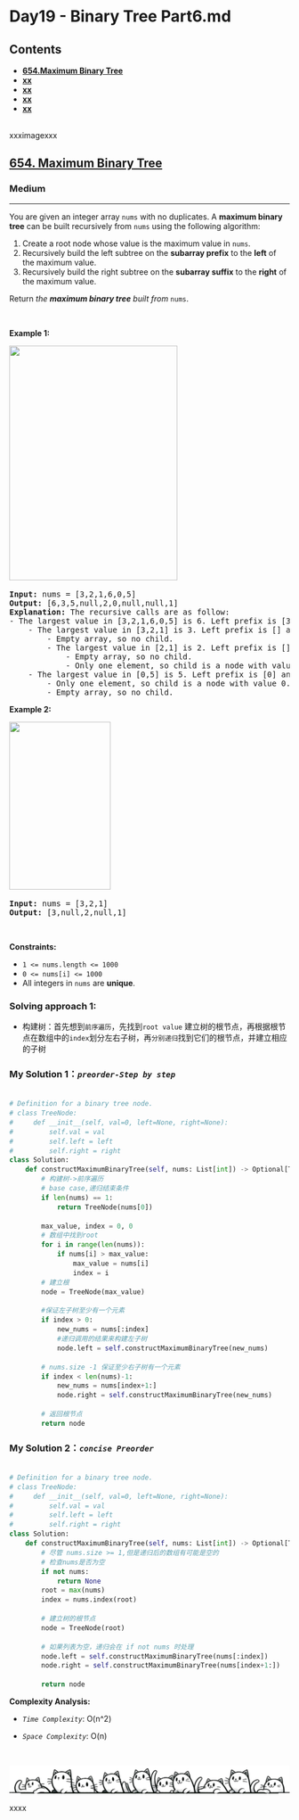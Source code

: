 # Day19 - Binary Tree Part6.md


## Contents
* **[654.Maximum Binary Tree](#654)**
* **[xx](#)**
* **[xx](#)**
* **[xx](#)**
* **[xx](#)**
<br>
xxximagexxx
<br>
<h2 id = '654'><a href="https://leetcode.com/problems/maximum-binary-tree">654. Maximum Binary Tree</a></h2><h3>Medium</h3><hr><p>You are given an integer array <code>nums</code> with no duplicates. A <strong>maximum binary tree</strong> can be built recursively from <code>nums</code> using the following algorithm:</p>

<ol>
	<li>Create a root node whose value is the maximum value in <code>nums</code>.</li>
	<li>Recursively build the left subtree on the <strong>subarray prefix</strong> to the <strong>left</strong> of the maximum value.</li>
	<li>Recursively build the right subtree on the <strong>subarray suffix</strong> to the <strong>right</strong> of the maximum value.</li>
</ol>

<p>Return <em>the <strong>maximum binary tree</strong> built from </em><code>nums</code>.</p>

<p>&nbsp;</p>
<p><strong class="example">Example 1:</strong></p>
<img alt="" src="https://assets.leetcode.com/uploads/2020/12/24/tree1.jpg" style="width: 302px; height: 421px;" />
<pre>
<strong>Input:</strong> nums = [3,2,1,6,0,5]
<strong>Output:</strong> [6,3,5,null,2,0,null,null,1]
<strong>Explanation:</strong> The recursive calls are as follow:
- The largest value in [3,2,1,6,0,5] is 6. Left prefix is [3,2,1] and right suffix is [0,5].
    - The largest value in [3,2,1] is 3. Left prefix is [] and right suffix is [2,1].
        - Empty array, so no child.
        - The largest value in [2,1] is 2. Left prefix is [] and right suffix is [1].
            - Empty array, so no child.
            - Only one element, so child is a node with value 1.
    - The largest value in [0,5] is 5. Left prefix is [0] and right suffix is [].
        - Only one element, so child is a node with value 0.
        - Empty array, so no child.
</pre>

<p><strong class="example">Example 2:</strong></p>
<img alt="" src="https://assets.leetcode.com/uploads/2020/12/24/tree2.jpg" style="width: 182px; height: 301px;" />
<pre>
<strong>Input:</strong> nums = [3,2,1]
<strong>Output:</strong> [3,null,2,null,1]
</pre>

<p>&nbsp;</p>
<p><strong>Constraints:</strong></p>

<ul>
	<li><code>1 &lt;= nums.length &lt;= 1000</code></li>
	<li><code>0 &lt;= nums[i] &lt;= 1000</code></li>
	<li>All integers in <code>nums</code> are <strong>unique</strong>.</li>
</ul>

### Solving approach 1:

- 构建树：首先想到`前序遍历`，先找到`root value` 建立树的根节点，再根据根节点在数组中的`index`划分左右子树，再`分别递归`找到它们的根节点，并建立相应的子树


### My Solution 1：_`preorder-Step by step`_  

  
```python

# Definition for a binary tree node.
# class TreeNode:
#     def __init__(self, val=0, left=None, right=None):
#         self.val = val
#         self.left = left
#         self.right = right
class Solution:
    def constructMaximumBinaryTree(self, nums: List[int]) -> Optional[TreeNode]:
        # 构建树->前序遍历
        # base case,递归结束条件
        if len(nums) == 1:
            return TreeNode(nums[0])

        max_value, index = 0, 0
        # 数组中找到root
        for i in range(len(nums)):
            if nums[i] > max_value:
                max_value = nums[i]
                index = i
        # 建立根
        node = TreeNode(max_value)
        
        #保证左子树至少有一个元素
        if index > 0:
            new_nums = nums[:index]
            #递归调用的结果来构建左子树
            node.left = self.constructMaximumBinaryTree(new_nums)
        
        # nums.size -1 保证至少右子树有一个元素
        if index < len(nums)-1:
            new_nums = nums[index+1:]
            node.right = self.constructMaximumBinaryTree(new_nums)
        
        # 返回根节点
        return node
```

### My Solution 2：_`concise Preorder`_  

  
```python

# Definition for a binary tree node.
# class TreeNode:
#     def __init__(self, val=0, left=None, right=None):
#         self.val = val
#         self.left = left
#         self.right = right
class Solution:
    def constructMaximumBinaryTree(self, nums: List[int]) -> Optional[TreeNode]:
        # 尽管 nums.size >= 1,但是递归后的数组有可能是空的
        # 检查nums是否为空
        if not nums:
            return None
        root = max(nums)
        index = nums.index(root)

        # 建立树的根节点
        node = TreeNode(root)    

        # 如果列表为空，递归会在 if not nums 时处理
        node.left = self.constructMaximumBinaryTree(nums[:index])
        node.right = self.constructMaximumBinaryTree(nums[index+1:])

        return node
```


**Complexity Analysis:**  

- *`Time Complexity`*:
O(n^2)
  
- *`Space Complexity`*:
O(n)
<br>

![Dividing Line](https://github.com/samuelusc/Algomuscle/blob/main/assets/CatDividing.png)



xxxx








